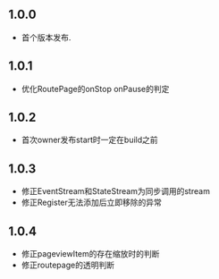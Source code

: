 ## 1.0.0

* 首个版本发布.

## 1.0.1

* 优化RoutePage的onStop onPause的判定

## 1.0.2

* 首次owner发布start时一定在build之前

## 1.0.3

* 修正EventStream和StateStream为同步调用的stream
* 修正Register无法添加后立即移除的异常

## 1.0.4

* 修正pageviewItem的存在缩放时的判断
* 修正routepage的透明判断